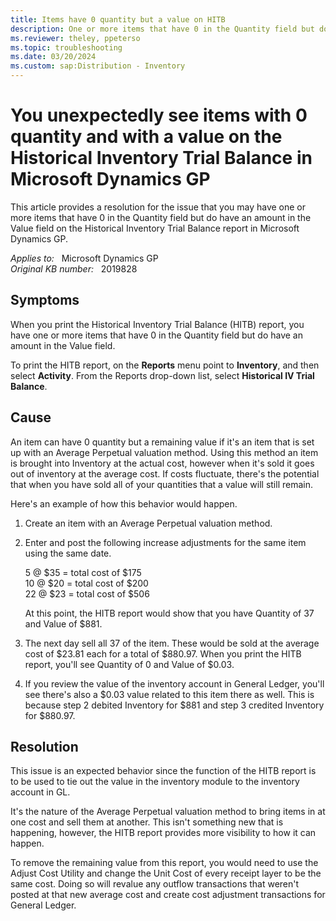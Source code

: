 ```yaml
---
title: Items have 0 quantity but a value on HITB
description: One or more items that have 0 in the Quantity field but do have an amount in the Value field on the Historical Inventory Trial Balance in Microsoft Dynamics GP.
ms.reviewer: theley, ppeterso
ms.topic: troubleshooting
ms.date: 03/20/2024
ms.custom: sap:Distribution - Inventory
---
```

# You unexpectedly see items with 0 quantity and with a value on the Historical Inventory Trial Balance in Microsoft Dynamics GP

This article provides a resolution for the issue that you may have one or more items that have 0 in the Quantity field but do have an amount in the Value field on the Historical Inventory Trial Balance report in Microsoft Dynamics GP.

_Applies to:_ &nbsp; Microsoft Dynamics GP  
_Original KB number:_ &nbsp; 2019828

## Symptoms

When you print the Historical Inventory Trial Balance (HITB) report, you have one or more items that have 0 in the Quantity field but do have an amount in the Value field.

To print the HITB report, on the **Reports** menu point to **Inventory**, and then select **Activity**. From the Reports drop-down list, select **Historical IV Trial Balance**.

## Cause

An item can have 0 quantity but a remaining value if it's an item that is set up with an Average Perpetual valuation method. Using this method an item is brought into Inventory at the actual cost, however when it's sold it goes out of inventory at the average cost. If costs fluctuate, there's the potential that when you have sold all of your quantities that a value will still remain.

Here's an example of how this behavior would happen.

1. Create an item with an Average Perpetual valuation method.
2. Enter and post the following increase adjustments for the same item using the same date.

    5 @ $35 = total cost of $175  
    10 @ $20 = total cost of $200  
    22 @ $23 = total cost of $506

    At this point, the HITB report would show that you have Quantity of 37 and Value of $881.

3. The next day sell all 37 of the item. These would be sold at the average cost of $23.81 each for a total of $880.97.
When you print the HITB report, you'll see Quantity of 0 and Value of $0.03.

4. If you review the value of the inventory account in General Ledger, you'll see there's also a $0.03 value related to this item there as well. This is because step 2 debited Inventory for $881 and step 3 credited Inventory for $880.97.

## Resolution

This issue is an expected behavior since the function of the HITB report is to be used to tie out the value in the inventory module to the inventory account in GL.

It's the nature of the Average Perpetual valuation method to bring items in at one cost and sell them at another. This isn't something new that is happening, however, the HITB report provides more visibility to how it can happen.

To remove the remaining value from this report, you would need to use the Adjust Cost Utility and change the Unit Cost of every receipt layer to be the same cost. Doing so will revalue any outflow transactions that weren't posted at that new average cost and create cost adjustment transactions for General Ledger.
